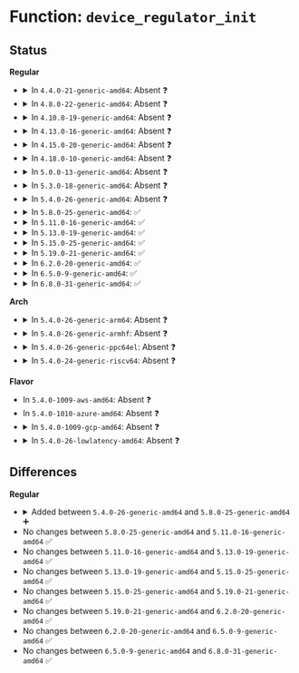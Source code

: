 # Function: <code>device_regulator_init</code>

## Status
<b>Regular</b>
<ul>
<li>
<details>
<summary>In <code>4.4.0-21-generic-amd64</code>: Absent ❓</summary>

```json
{
  "name": "device_regulator_init",
  "collision_type": "Unique Static",
  "inline_type": "Full",
  "funcs": [
    {
      "addr": 18446744071584589867,
      "name": "device_regulator_init",
      "external": false,
      "loc": "drivers/mfd/88pm860x-core.c:792",
      "file": "drivers/mfd/88pm860x-core.c",
      "inline": "not declared, inlined",
      "caller_inline": [
        "drivers/mfd/88pm860x-core.c:device_8607_init"
      ],
      "caller_func": []
    }
  ],
  "symbols": []
}
```
</details>
</li>
<li>
<details>
<summary>In <code>4.8.0-22-generic-amd64</code>: Absent ❓</summary>

```json
{
  "name": "device_regulator_init",
  "collision_type": "Unique Static",
  "inline_type": "Full",
  "funcs": [
    {
      "addr": 18446744071584938128,
      "name": "device_regulator_init",
      "external": false,
      "loc": "drivers/mfd/88pm860x-core.c:794",
      "file": "drivers/mfd/88pm860x-core.c",
      "inline": "not declared, inlined",
      "caller_inline": [
        "drivers/mfd/88pm860x-core.c:device_8607_init"
      ],
      "caller_func": []
    }
  ],
  "symbols": []
}
```
</details>
</li>
<li>
<details>
<summary>In <code>4.10.0-19-generic-amd64</code>: Absent ❓</summary>

```json
{
  "name": "device_regulator_init",
  "collision_type": "Unique Static",
  "inline_type": "Full",
  "funcs": [
    {
      "addr": 18446744071585121473,
      "name": "device_regulator_init",
      "external": false,
      "loc": "drivers/mfd/88pm860x-core.c:794",
      "file": "drivers/mfd/88pm860x-core.c",
      "inline": "not declared, inlined",
      "caller_inline": [
        "drivers/mfd/88pm860x-core.c:device_8607_init"
      ],
      "caller_func": []
    }
  ],
  "symbols": []
}
```
</details>
</li>
<li>
<details>
<summary>In <code>4.13.0-16-generic-amd64</code>: Absent ❓</summary>

```json
{
  "name": "device_regulator_init",
  "collision_type": "Unique Static",
  "inline_type": "Full",
  "funcs": [
    {
      "addr": 18446744071585202869,
      "name": "device_regulator_init",
      "external": false,
      "loc": "drivers/mfd/88pm860x-core.c:794",
      "file": "drivers/mfd/88pm860x-core.c",
      "inline": "not declared, inlined",
      "caller_inline": [
        "drivers/mfd/88pm860x-core.c:device_8607_init"
      ],
      "caller_func": []
    }
  ],
  "symbols": []
}
```
</details>
</li>
<li>
<details>
<summary>In <code>4.15.0-20-generic-amd64</code>: Absent ❓</summary>

```json
{
  "name": "device_regulator_init",
  "collision_type": "Unique Static",
  "inline_type": "Full",
  "funcs": [
    {
      "addr": 18446744071585631029,
      "name": "device_regulator_init",
      "external": false,
      "loc": "drivers/mfd/88pm860x-core.c:794",
      "file": "drivers/mfd/88pm860x-core.c",
      "inline": "not declared, inlined",
      "caller_inline": [
        "drivers/mfd/88pm860x-core.c:device_8607_init"
      ],
      "caller_func": []
    }
  ],
  "symbols": []
}
```
</details>
</li>
<li>
<details>
<summary>In <code>4.18.0-10-generic-amd64</code>: Absent ❓</summary>

```json
{
  "name": "device_regulator_init",
  "collision_type": "Unique Static",
  "inline_type": "Full",
  "funcs": [
    {
      "addr": 18446744071585875354,
      "name": "device_regulator_init",
      "external": false,
      "loc": "drivers/mfd/88pm860x-core.c:794",
      "file": "drivers/mfd/88pm860x-core.c",
      "inline": "not declared, inlined",
      "caller_inline": [
        "drivers/mfd/88pm860x-core.c:device_8607_init"
      ],
      "caller_func": []
    }
  ],
  "symbols": []
}
```
</details>
</li>
<li>
<details>
<summary>In <code>5.0.0-13-generic-amd64</code>: Absent ❓</summary>

```json
{
  "name": "device_regulator_init",
  "collision_type": "Unique Static",
  "inline_type": "Full",
  "funcs": [
    {
      "addr": 18446744071586011162,
      "name": "device_regulator_init",
      "external": false,
      "loc": "drivers/mfd/88pm860x-core.c:794",
      "file": "drivers/mfd/88pm860x-core.c",
      "inline": "not declared, inlined",
      "caller_inline": [
        "drivers/mfd/88pm860x-core.c:device_8607_init"
      ],
      "caller_func": []
    }
  ],
  "symbols": []
}
```
</details>
</li>
<li>
<details>
<summary>In <code>5.3.0-18-generic-amd64</code>: Absent ❓</summary>

```json
{
  "name": "device_regulator_init",
  "collision_type": "Unique Static",
  "inline_type": "Full",
  "funcs": [
    {
      "addr": 18446744071586255654,
      "name": "device_regulator_init",
      "external": false,
      "loc": "drivers/mfd/88pm860x-core.c:791",
      "file": "drivers/mfd/88pm860x-core.c",
      "inline": "not declared, inlined",
      "caller_inline": [
        "drivers/mfd/88pm860x-core.c:device_8607_init"
      ],
      "caller_func": []
    }
  ],
  "symbols": []
}
```
</details>
</li>
<li>
<details>
<summary>In <code>5.4.0-26-generic-amd64</code>: Absent ❓</summary>

```json
{
  "name": "device_regulator_init",
  "collision_type": "Unique Static",
  "inline_type": "Full",
  "funcs": [
    {
      "addr": 18446744071586403878,
      "name": "device_regulator_init",
      "external": false,
      "loc": "drivers/mfd/88pm860x-core.c:791",
      "file": "drivers/mfd/88pm860x-core.c",
      "inline": "not declared, inlined",
      "caller_inline": [
        "drivers/mfd/88pm860x-core.c:device_8607_init"
      ],
      "caller_func": []
    }
  ],
  "symbols": []
}
```
</details>
</li>
<li>
<details>
<summary>In <code>5.8.0-25-generic-amd64</code>: ✅</summary>

```c
void device_regulator_init(struct pm860x_chip * chip, struct pm860x_platform_data * pdata)
```

```json
{
  "name": "device_regulator_init",
  "collision_type": "Unique Static",
  "inline_type": "No",
  "funcs": [
    {
      "addr": 18446744071587178769,
      "name": "device_regulator_init",
      "external": false,
      "loc": "drivers/mfd/88pm860x-core.c:791",
      "file": "drivers/mfd/88pm860x-core.c",
      "inline": "seen, unknown",
      "caller_inline": [],
      "caller_func": [
        "drivers/mfd/88pm860x-core.c:device_8607_init"
      ]
    }
  ],
  "symbols": [
    {
      "addr": 18446744071587178769,
      "name": "device_regulator_init",
      "section": ".text",
      "bind": "STB_LOCAL",
      "size": 526
    }
  ]
}
```
</details>
</li>
<li>
<details>
<summary>In <code>5.11.0-16-generic-amd64</code>: ✅</summary>

```c
void device_regulator_init(struct pm860x_chip * chip, struct pm860x_platform_data * pdata)
```

```json
{
  "name": "device_regulator_init",
  "collision_type": "Unique Static",
  "inline_type": "No",
  "funcs": [
    {
      "addr": 18446744071591493289,
      "name": "device_regulator_init",
      "external": false,
      "loc": "drivers/mfd/88pm860x-core.c:791",
      "file": "drivers/mfd/88pm860x-core.c",
      "inline": "seen, unknown",
      "caller_inline": [],
      "caller_func": [
        "drivers/mfd/88pm860x-core.c:device_8607_init"
      ]
    }
  ],
  "symbols": [
    {
      "addr": 18446744071591493289,
      "name": "device_regulator_init",
      "section": ".text",
      "bind": "STB_LOCAL",
      "size": 526
    }
  ]
}
```
</details>
</li>
<li>
<details>
<summary>In <code>5.13.0-19-generic-amd64</code>: ✅</summary>

```c
void device_regulator_init(struct pm860x_chip * chip, struct pm860x_platform_data * pdata)
```

```json
{
  "name": "device_regulator_init",
  "collision_type": "Unique Static",
  "inline_type": "No",
  "funcs": [
    {
      "addr": 18446744071591436365,
      "name": "device_regulator_init",
      "external": false,
      "loc": "drivers/mfd/88pm860x-core.c:791",
      "file": "drivers/mfd/88pm860x-core.c",
      "inline": "seen, unknown",
      "caller_inline": [],
      "caller_func": [
        "drivers/mfd/88pm860x-core.c:device_8607_init"
      ]
    }
  ],
  "symbols": [
    {
      "addr": 18446744071591436365,
      "name": "device_regulator_init",
      "section": ".text",
      "bind": "STB_LOCAL",
      "size": 529
    }
  ]
}
```
</details>
</li>
<li>
<details>
<summary>In <code>5.15.0-25-generic-amd64</code>: ✅</summary>

```c
void device_regulator_init(struct pm860x_chip * chip, struct pm860x_platform_data * pdata)
```

```json
{
  "name": "device_regulator_init",
  "collision_type": "Unique Static",
  "inline_type": "No",
  "funcs": [
    {
      "addr": 18446744071592500823,
      "name": "device_regulator_init",
      "external": false,
      "loc": "drivers/mfd/88pm860x-core.c:791",
      "file": "drivers/mfd/88pm860x-core.c",
      "inline": "seen, unknown",
      "caller_inline": [],
      "caller_func": [
        "drivers/mfd/88pm860x-core.c:device_8607_init"
      ]
    }
  ],
  "symbols": [
    {
      "addr": 18446744071592500823,
      "name": "device_regulator_init",
      "section": ".text",
      "bind": "STB_LOCAL",
      "size": 529
    }
  ]
}
```
</details>
</li>
<li>
<details>
<summary>In <code>5.19.0-21-generic-amd64</code>: ✅</summary>

```c
void device_regulator_init(struct pm860x_chip * chip, struct pm860x_platform_data * pdata)
```

```json
{
  "name": "device_regulator_init",
  "collision_type": "Unique Static",
  "inline_type": "No",
  "funcs": [
    {
      "addr": 18446744071594370920,
      "name": "device_regulator_init",
      "external": false,
      "loc": "drivers/mfd/88pm860x-core.c:791",
      "file": "drivers/mfd/88pm860x-core.c",
      "inline": "seen, unknown",
      "caller_inline": [],
      "caller_func": [
        "drivers/mfd/88pm860x-core.c:device_8607_init"
      ]
    }
  ],
  "symbols": [
    {
      "addr": 18446744071594370920,
      "name": "device_regulator_init",
      "section": ".text",
      "bind": "STB_LOCAL",
      "size": 539
    }
  ]
}
```
</details>
</li>
<li>
<details>
<summary>In <code>6.2.0-20-generic-amd64</code>: ✅</summary>

```c
void device_regulator_init(struct pm860x_chip * chip, struct pm860x_platform_data * pdata)
```

```json
{
  "name": "device_regulator_init",
  "collision_type": "Unique Static",
  "inline_type": "No",
  "funcs": [
    {
      "addr": 18446744071590600144,
      "name": "device_regulator_init",
      "external": false,
      "loc": "drivers/mfd/88pm860x-core.c:791",
      "file": "drivers/mfd/88pm860x-core.c",
      "inline": "seen, unknown",
      "caller_inline": [],
      "caller_func": [
        "drivers/mfd/88pm860x-core.c:device_8607_init"
      ]
    }
  ],
  "symbols": [
    {
      "addr": 18446744071590600144,
      "name": "device_regulator_init",
      "section": ".text",
      "bind": "STB_LOCAL",
      "size": 565
    }
  ]
}
```
</details>
</li>
<li>
<details>
<summary>In <code>6.5.0-9-generic-amd64</code>: ✅</summary>

```c
void device_regulator_init(struct pm860x_chip * chip, struct pm860x_platform_data * pdata)
```

```json
{
  "name": "device_regulator_init",
  "collision_type": "Unique Static",
  "inline_type": "No",
  "funcs": [
    {
      "addr": 18446744071590941376,
      "name": "device_regulator_init",
      "external": false,
      "loc": "drivers/mfd/88pm860x-core.c:791",
      "file": "drivers/mfd/88pm860x-core.c",
      "inline": "seen, unknown",
      "caller_inline": [],
      "caller_func": [
        "drivers/mfd/88pm860x-core.c:device_8607_init"
      ]
    }
  ],
  "symbols": [
    {
      "addr": 18446744071590941376,
      "name": "device_regulator_init",
      "section": ".text",
      "bind": "STB_LOCAL",
      "size": 565
    }
  ]
}
```
</details>
</li>
<li>
<details>
<summary>In <code>6.8.0-31-generic-amd64</code>: ✅</summary>

```c
void device_regulator_init(struct pm860x_chip * chip, struct pm860x_platform_data * pdata)
```

```json
{
  "name": "device_regulator_init",
  "collision_type": "Unique Static",
  "inline_type": "No",
  "funcs": [
    {
      "addr": 18446744071591285184,
      "name": "device_regulator_init",
      "external": false,
      "loc": "drivers/mfd/88pm860x-core.c:791",
      "file": "drivers/mfd/88pm860x-core.c",
      "inline": "seen, unknown",
      "caller_inline": [],
      "caller_func": [
        "drivers/mfd/88pm860x-core.c:device_8607_init"
      ]
    }
  ],
  "symbols": [
    {
      "addr": 18446744071591285184,
      "name": "device_regulator_init",
      "section": ".text",
      "bind": "STB_LOCAL",
      "size": 565
    }
  ]
}
```
</details>
</li>
</ul>
<b>Arch</b>
<ul>
<li>
<details>
<summary>In <code>5.4.0-26-generic-arm64</code>: Absent ❓</summary>

```json
{
  "name": "device_regulator_init",
  "collision_type": "Unique Static",
  "inline_type": "Full",
  "funcs": [
    {
      "addr": 18446603336499252356,
      "name": "device_regulator_init",
      "external": false,
      "loc": "drivers/mfd/88pm860x-core.c:791",
      "file": "drivers/mfd/88pm860x-core.c",
      "inline": "not declared, inlined",
      "caller_inline": [
        "drivers/mfd/88pm860x-core.c:device_8607_init"
      ],
      "caller_func": []
    }
  ],
  "symbols": []
}
```
</details>
</li>
<li>
<details>
<summary>In <code>5.4.0-26-generic-armhf</code>: Absent ❓</summary>

```json
{
  "name": "device_regulator_init",
  "collision_type": "Unique Static",
  "inline_type": "Full",
  "funcs": [
    {
      "addr": 3231757936,
      "name": "device_regulator_init",
      "external": false,
      "loc": "drivers/mfd/88pm860x-core.c:791",
      "file": "drivers/mfd/88pm860x-core.c",
      "inline": "not declared, inlined",
      "caller_inline": [
        "drivers/mfd/88pm860x-core.c:device_8607_init"
      ],
      "caller_func": []
    }
  ],
  "symbols": []
}
```
</details>
</li>
<li>
<details>
<summary>In <code>5.4.0-26-generic-ppc64el</code>: Absent ❓</summary>

```json
{
  "name": "device_regulator_init",
  "collision_type": "Unique Static",
  "inline_type": "Full",
  "funcs": [
    {
      "addr": 13835058055292436444,
      "name": "device_regulator_init",
      "external": false,
      "loc": "drivers/mfd/88pm860x-core.c:791",
      "file": "drivers/mfd/88pm860x-core.c",
      "inline": "not declared, inlined",
      "caller_inline": [
        "drivers/mfd/88pm860x-core.c:device_8607_init"
      ],
      "caller_func": []
    }
  ],
  "symbols": []
}
```
</details>
</li>
<li>
<details>
<summary>In <code>5.4.0-24-generic-riscv64</code>: Absent ❓</summary>

```json
{
  "name": "device_regulator_init",
  "collision_type": "Unique Static",
  "inline_type": "Full",
  "funcs": [
    {
      "addr": 18446743936276511998,
      "name": "device_regulator_init",
      "external": false,
      "loc": "drivers/mfd/88pm860x-core.c:791",
      "file": "drivers/mfd/88pm860x-core.c",
      "inline": "not declared, inlined",
      "caller_inline": [
        "drivers/mfd/88pm860x-core.c:device_8607_init"
      ],
      "caller_func": []
    }
  ],
  "symbols": []
}
```
</details>
</li>
</ul>
<b>Flavor</b>
<ul>
<li>
In <code>5.4.0-1009-aws-amd64</code>: Absent ❓
</li>
<li>
In <code>5.4.0-1010-azure-amd64</code>: Absent ❓
</li>
<li>
<details>
<summary>In <code>5.4.0-1009-gcp-amd64</code>: Absent ❓</summary>

```json
{
  "name": "device_regulator_init",
  "collision_type": "Unique Static",
  "inline_type": "Full",
  "funcs": [
    {
      "addr": 18446744071586351846,
      "name": "device_regulator_init",
      "external": false,
      "loc": "drivers/mfd/88pm860x-core.c:791",
      "file": "drivers/mfd/88pm860x-core.c",
      "inline": "not declared, inlined",
      "caller_inline": [
        "drivers/mfd/88pm860x-core.c:device_8607_init"
      ],
      "caller_func": []
    }
  ],
  "symbols": []
}
```
</details>
</li>
<li>
<details>
<summary>In <code>5.4.0-26-lowlatency-amd64</code>: Absent ❓</summary>

```json
{
  "name": "device_regulator_init",
  "collision_type": "Unique Static",
  "inline_type": "Full",
  "funcs": [
    {
      "addr": 18446744071586463526,
      "name": "device_regulator_init",
      "external": false,
      "loc": "drivers/mfd/88pm860x-core.c:791",
      "file": "drivers/mfd/88pm860x-core.c",
      "inline": "not declared, inlined",
      "caller_inline": [
        "drivers/mfd/88pm860x-core.c:device_8607_init"
      ],
      "caller_func": []
    }
  ],
  "symbols": []
}
```
</details>
</li>
</ul>

## Differences
<b>Regular</b>
<ul>
<li>
<details>
<summary>Added between <code>5.4.0-26-generic-amd64</code> and <code>5.8.0-25-generic-amd64</code> ➕</summary>

```c
void device_regulator_init(struct pm860x_chip * chip, struct pm860x_platform_data * pdata)
```
</details>
</li>
<li>
No changes between <code>5.8.0-25-generic-amd64</code> and <code>5.11.0-16-generic-amd64</code> ✅
</li>
<li>
No changes between <code>5.11.0-16-generic-amd64</code> and <code>5.13.0-19-generic-amd64</code> ✅
</li>
<li>
No changes between <code>5.13.0-19-generic-amd64</code> and <code>5.15.0-25-generic-amd64</code> ✅
</li>
<li>
No changes between <code>5.15.0-25-generic-amd64</code> and <code>5.19.0-21-generic-amd64</code> ✅
</li>
<li>
No changes between <code>5.19.0-21-generic-amd64</code> and <code>6.2.0-20-generic-amd64</code> ✅
</li>
<li>
No changes between <code>6.2.0-20-generic-amd64</code> and <code>6.5.0-9-generic-amd64</code> ✅
</li>
<li>
No changes between <code>6.5.0-9-generic-amd64</code> and <code>6.8.0-31-generic-amd64</code> ✅
</li>
</ul>

